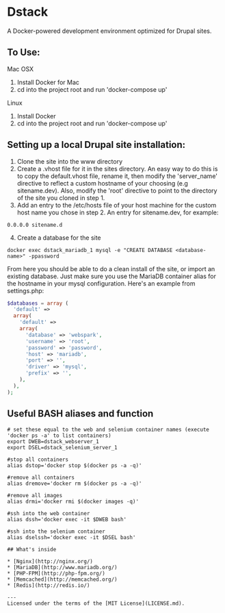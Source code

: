 # Dstack

A Docker-powered development environment optimized for Drupal sites.

To Use:
-------

Mac OSX

1. Install Docker for Mac
2. cd into the project root and run 'docker-compose up'

Linux

1. Install Docker
2. cd into the project root and run 'docker-compose up'

Setting up a local Drupal site installation:
--------------------------------------------

1. Clone the site into the www directory
2. Create a .vhost file for it in the sites directory. An easy way to do this is to copy the default.vhost file, rename it, then modify the 'server_name' directive to reflect a custom hostname of your choosing (e.g sitename.dev). Also, modify the 'root' directive to point to the directory of the site you cloned in step 1.
3. Add an entry to the /etc/hosts file of your host machine for the custom host name you chose in step 2. An entry for sitename.dev, for example:

```
0.0.0.0 sitename.d   
```

4. Create a database for the site 

```
docker exec dstack_mariadb_1 mysql -e "CREATE DATABASE <database-name>" -ppassword
```

From here you should be able to do a clean install of the site, or import an existing database. Just make sure you use the MariaDB container alias for the hostname in your mysql configuration. Here's an example from settings.php:

```php
$databases = array (
  'default' => 
  array(
    'default' => 
    array(
      'database' => 'webspark',
      'username' => 'root',
      'password' => 'password',
      'host' => 'mariadb',
      'port' => '',
      'driver' => 'mysql',
      'prefix' => '',
    ),
  ),
);

```


## Useful BASH aliases and function
```
# set these equal to the web and selenium container names (execute 'docker ps -a' to list containers)
export DWEB=dstack_webserver_1
export DSEL=dstack_selenium_server_1

#stop all containers
alias dstop='docker stop $(docker ps -a -q)'

#remove all containers
alias dremove='docker rm $(docker ps -a -q)'

#remove all images
alias drmi='docker rmi $(docker images -q)'

#ssh into the web container
alias dssh='docker exec -it $DWEB bash'

#ssh into the selenium container
alias dselssh='docker exec -it $DSEL bash'

## What's inside

* [Nginx](http://nginx.org/)
* [MariaDB](http://www.mariadb.org/)
* [PHP-FPM](http://php-fpm.org/)
* [Memcached](http://memcached.org/)
* [Redis](http://redis.io/)

---
Licensed under the terms of the [MIT License](LICENSE.md).
